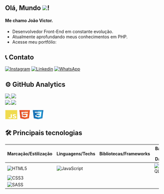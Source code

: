 ## Olá, Mundo <img width="30" src="https://raw.githubusercontent.com/kaueMarques/kaueMarques/master/hi.gif">!

#### Me chamo João Victor.

- Desenvolvedor Front-End em constante evolução.
- Atualmente aprofundando meus conhecimentos em PHP.
- Acesse meu portfólio:

## 📞 Contato

[![Instagram](https://img.shields.io/badge/Instagram-E4405F?style=for-the-badge&logo=instagram&logoColor=white)](https://www.instagram.com/_j.victor1)
[![Linkedin](https://img.shields.io/badge/LinkedIn-0077B5?style=for-the-badge&logo=linkedin&logoColor=white)](https://www.instagram.com/_j.victor1)
[![WhatsApp](https://img.shields.io/badge/WhatsApp-25D366?style=for-the-badge&logo=whatsapp&logoColor=white)](https://wa.me/5598991573534)

## ⚙️ GitHub Analytics

<div >
    <a href="https://github.com/Victor1x">
        <img height="180em" src="https://github-readme-stats.vercel.app/api?username=Victor1x&show_icons=true&theme=github_dark&include_all_commits=true&count_private=true"/>
        <img height="180em" src="https://github-readme-stats.vercel.app/api/top-langs/?username=Victor1x&layout=compact&langs_count=7&theme=github_dark"/>
    </a>
</div>
<div>
<a href="https://github.com/Victor1x">
  <img height=200 align="center" src="https://github-readme-stats.vercel.app/api?username=Victor1x&show_icons=true&theme=github_dark&count_private=true" />
</a>
<a href="https://github.com/Victor1x">
  <img height=200 align="center" src="https://github-readme-stats.vercel.app/api/top-langs?username=Victor1x&layout=compact&langs_count=8&card_width=320&layout=donut" />
</a>
</div>
<div style="display: inline_block"><br>
  <img align="center" alt="marlene-javascript" height="30" width="40" src="https://raw.githubusercontent.com/devicons/devicon/master/icons/javascript/javascript-plain.svg">
  <img align="center" alt="marlene-html" height="30" width="40" src="https://raw.githubusercontent.com/devicons/devicon/master/icons/html5/html5-original.svg">
  <img align="center" alt="marlene-css" height="30" width="40" src="https://raw.githubusercontent.com/devicons/devicon/master/icons/css3/css3-original.svg">
</div>

## 🛠 Principais tecnologias

| Marcação/Estilização | Linguagens/Techs | Bibliotecas/Frameworks | Banco de Dados | ORM's/ODM's | Outras Ferramentas |
|---|---|---|---|---|---|
| ![HTML5](https://img.shields.io/badge/html5-%23E34F26.svg?style=for-the-badge&logo=html5&logoColor=white) | ![JavaScript](https://img.shields.io/badge/javascript-%23323330.svg?style=for-the-badge&logo=javascript&logoColor=%23F7DF1E) |  | ![MySQL](https://img.shields.io/badge/mysql-%2300f.svg?style=for-the-badge&logo=mysql&logoColor=white) |  |  |
| ![CSS3](https://img.shields.io/badge/css3-%231572B6.svg?style=for-the-badge&logo=css3&logoColor=white) |  |  |  |  |  |
| ![SASS](https://img.shields.io/badge/SASS-hotpink.svg?style=for-the-badge&logo=SASS&logoColor=white) |  |  |  |  |  |



